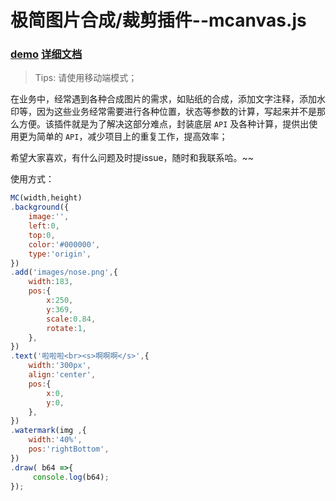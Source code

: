 # 极简图片合成/裁剪插件--mcanvas.js

### [demo](http://f2er.meitu.com/gxd/mcanvas/example/index.html) [详细文档](./README.md)


> Tips: 请使用移动端模式；

在业务中，经常遇到各种合成图片的需求，如贴纸的合成，添加文字注释，添加水印等，因为这些业务经常需要进行各种位置，状态等参数的计算，写起来并不是那么方便。该插件就是为了解决这部分难点，封装底层 `API` 及各种计算，提供出使用更为简单的 `API`，减少项目上的重复工作，提高效率；

希望大家喜欢，有什么问题及时提issue，随时和我联系哈。~~



使用方式：

```js
MC(width,height)
.background({
    image:'',
    left:0,
    top:0,
    color:'#000000',
    type:'origin',
})
.add('images/nose.png',{
    width:183,
    pos:{
        x:250,
        y:369,
        scale:0.84,
        rotate:1,
    },
})
.text('啦啦啦<br><s>啊啊啊</s>',{
	width:'300px',
	align:'center',
	pos:{
	    x:0,
	    y:0,
	},
})
.watermark(img ,{
    width:'40%',
    pos:'rightBottom',
})
.draw( b64 =>{
	 console.log(b64);
});
```
